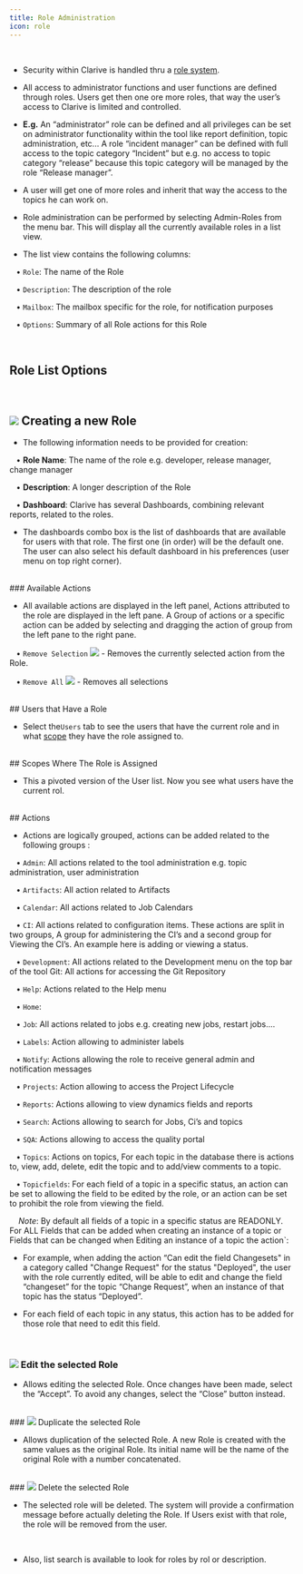 ```yaml
---
title: Role Administration
icon: role
---
```


<br />

* Security within Clarive is handled thru a [role system](concepts/roles).

* All access to administrator functions and user functions are defined through roles. 
Users get then one ore more roles, that way the user’s access to Clarive is limited and controlled. 

* **E.g.**  An “administrator” role can be defined and all privileges can be set on administrator functionality within 
the tool like report definition, topic administration, etc... A role “incident manager” can be defined with 
full access to the topic category “Incident” but e.g. no access to topic category “release” because this topic 
category will be managed by the role “Release manager”.

* A user will get one of more roles and inherit that way the access to the topics he can work on.

* Role administration can be performed by selecting Admin-Roles from the menu bar. 
This will display all the currently available roles in a list view.

* The list view contains the following columns:  <br />


&nbsp; &nbsp;• `Role`: The name of the Role <br />

&nbsp; &nbsp;• `Description`: The description of the role <br />

&nbsp; &nbsp;• `Mailbox`: The mailbox specific for the role, for notification purposes <br />

&nbsp; &nbsp;• `Options`: Summary of all Role actions for this Role

<br />


## Role List Options
<br />

## <img src="/static/images/icons/add.gif" /> Creating a new Role

* The following information needs to be provided for creation:<br />


&nbsp; &nbsp;• **Role Name**: The name of the role e.g. developer, release manager, change manager  <br />

&nbsp; &nbsp;• **Description**: A longer description of the Role <br />

&nbsp; &nbsp;• **Dashboard**: Clarive has several Dashboards, combining relevant reports, related to the roles.  <br />

* The dashboards combo box is the list of dashboards that are available for users with that role. The first one (in order) will be the default one. The user can also select his default dashboard in his preferences (user menu on top right corner).

<br />
### Available Actions

* All available actions are displayed in the left panel, Actions attributed to the role 
are displayed in the left pane. A Group of actions or a specific action can be added by 
selecting and dragging the action of group from the left pane to the right pane.  <br />

 
 &nbsp; &nbsp;• `Remove Selection` <img src="/static/images/icons/delete_red.png" /> - Removes the currently selected action from the Role. </br>
 
 &nbsp; &nbsp;• `Remove All` <img src="/static/images/icons/del_all.png" /> - Removes all selections

<br />
## Users that Have a Role

* Select the`Users` tab to see the users that have the current role and in 
what [scope](concepts/scope) they have the role assigned to.

<br />
## Scopes Where The Role is Assigned

* This a pivoted version of the User list. Now you see what users have the 
current rol.

<br />
## Actions

* Actions are logically grouped, actions can be added related to the following groups :<br />


&nbsp; &nbsp;• `Admin`: All actions related to the tool administration e.g. topic administration, user administration <br />

&nbsp; &nbsp;• `Artifacts`: All action related to Artifacts <br />

&nbsp; &nbsp;• `Calendar`: All actions related to Job Calendars <br />

&nbsp; &nbsp;• `CI`: All actions related to configuration items. These actions are split in two groups, A group for administering the CI’s and a second group for Viewing the CI’s.  An example here is adding or viewing a status.<br />

&nbsp; &nbsp;• `Development`: All actions related to the Development menu on the top bar of the tool Git: All actions for accessing the Git Repository  <br />

&nbsp; &nbsp;• `Help`: Actions related to the Help menu <br />

&nbsp; &nbsp;• `Home`: <br />

&nbsp; &nbsp;• `Job`: All actions related to jobs e.g. creating new jobs, restart jobs.... <br />

&nbsp; &nbsp;• `Labels`: Action allowing to administer labels <br />

&nbsp; &nbsp;• `Notify`: Actions allowing the role to receive general admin and notification messages <br />

&nbsp; &nbsp;• `Projects`: Action allowing to access the Project Lifecycle <br />

&nbsp; &nbsp;• `Reports`: Actions allowing to view dynamics fields and reports <br />

&nbsp; &nbsp;• `Search`: Actions allowing to search for Jobs, Ci’s and topics <br />

&nbsp; &nbsp;• `SQA`: Actions allowing to access the quality portal <br />

&nbsp; &nbsp;• `Topics`: Actions on topics, For each topic in the database there is actions to, view, add, delete, edit the topic and to add/view comments to a topic. <br />

&nbsp; &nbsp;• `Topicfields`: For each field of a topic in a specific status, an action can be set to allowing the field to be edited by the role, or an action can be set to prohibit the role from viewing the field.  <br />

 &nbsp; &nbsp; *Note*: By default all fields of a topic in a specific status are READONLY. For ALL Fields that can be added when creating an instance of a topic or Fields that can  be changed when Editing an instance of a topic the action`: <br />

* For example, when adding the action “Can edit the field Changesets" in a category called "Change Request"
for the status "Deployed", the user with the role currently edited, will be able to edit 
and change the field “changeset” for the topic “Change Request”, 
when an instance of that topic has the status “Deployed”.

* For each field of each topic in any status, this action has to be added for those role that need to edit this field.
<br />

### <img src="/static/images/icons/edit.gif" /> Edit the selected Role

* Allows editing the selected Role. Once changes have been made, select the “Accept”. To avoid
any changes, select the “Close” button instead.

<br />
### <img src="/static/images/icons/copy.gif" /> Duplicate the selected Role

* Allows duplication of the selected Role. A new Role is created with the same values as the
original Role. Its initial name will be the name of the original Role with a number concatenated.

<br />
### <img src="/static/images/icons/delete_.png" /> Delete the selected Role

* The selected role will be deleted. The system will provide a confirmation message before actually
deleting the Role. If Users exist with that role, the role will be removed from the user.

<br />

* Also, list search is available to look for roles by rol or description. 
